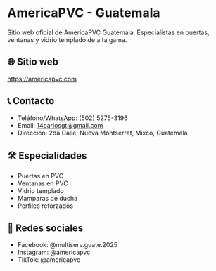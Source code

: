 # AmericaPVC - Guatemala

Sitio web oficial de AmericaPVC Guatemala. Especialistas en puertas, ventanas y vidrio templado de alta gama.

## 🌐 Sitio web
https://americapvc.com

## 📞 Contacto
- Teléfono/WhatsApp: (502) 5275-3196
- Email: 14carlosgt@gmail.com
- Dirección: 2da Calle, Nueva Montserrat, Mixco, Guatemala

## 🛠️ Especialidades
- Puertas en PVC
- Ventanas en PVC  
- Vidrio templado
- Mamparas de ducha
- Perfiles reforzados

## 📱 Redes sociales
- Facebook: @multiserv.guate.2025
- Instagram: @americapvc
- TikTok: @americapvc
